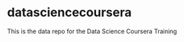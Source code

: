 datasciencecoursera
===================

This is the data repo for the Data Science Coursera Training
